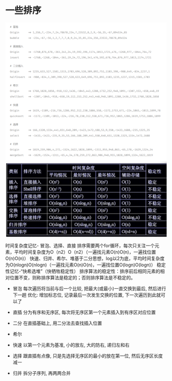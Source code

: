# 一些排序

![some sort](./sort.png)
![some sort](./fzd.png)

时间复杂度记忆- 
冒泡、选择、直接 排序需要两个for循环，每次只关注一个元素，平均时间复杂度为O（n2）O（n2）（一遍找元素O(n)O(n)，一遍找位置O(n)O(n)）
快速、归并、希尔、堆基于二分思想，log以2为底，平均时间复杂度为O(nlogn)O(nlogn)（一遍找元素O(n)O(n)，一遍找位置O(logn)O(logn)）
稳定性记忆-“快希选堆”（快牺牲稳定性） 
排序算法的稳定性：排序前后相同元素的相对位置不变，则称排序算法是稳定的；否则排序算法是不稳定的。

- 冒泡
    每次遍历将当前与后一个比较, 把最大(或最小)一直交换到最后, 然后进行下一趟
    优化: 增加标志位, 记录最后一次发生交换的位置, 下一次遍历到此就可以了

- 直插
    分为有序和无序区, 每次将无序区第一个元素插入到有序区对应位置

- 二分
    在直插基础上, 用二分法去查找插入位置

- 希尔


- 快速
    以第一个元素为基准, 小的放左, 大的防右, 递归左和右

- 选择
    跟直插有点像, 只是先选择无序区的最小的放在第一位, 然后无序区长度减一

- 归并
    拆分子序列, 再两两合并

    

